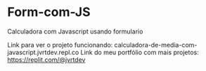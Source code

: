 # Form-com-JS
Calculadora com Javascript usando formulario

Link para ver o projeto funcionando: calculadora-de-media-com-javascript.jvrtdev.repl.co
Link do meu portfólio com mais projetos: https://replit.com/@jvrtdev

